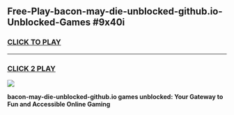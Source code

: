 
## Free-Play-bacon-may-die-unblocked-github.io-Unblocked-Games #9x40i
<h3>
<a href="https://news.freeplayer.one?title=bacon-may-die-unblocked-github.io&ref=8M">CLICK TO PLAY</a></h3>
<hr>

<h3>
<a href="https://news.freeplayer.one?title=bacon-may-die-unblocked-github.io&ref=8M">CLICK 2 PLAY</a>
  
</h3>

<a href="https://news.freeplayer.one?title=bacon-may-die-unblocked-github.io&ref=8M"><img src="https://clearcache.store/games.png"></a>


**bacon-may-die-unblocked-github.io games unblocked: Your Gateway to Fun and Accessible Online Gaming**
